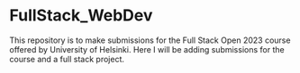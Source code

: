 # FullStack_WebDev
This repository is to make submissions for the Full Stack Open 2023 course offered by University of Helsinki. Here I will be adding submissions for the course and a full stack project.
